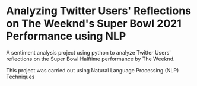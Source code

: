 # Analyzing Twitter Users' Reflections on The Weeknd's Super Bowl 2021 Performance using NLP

A sentiment analysis project using python to analyze Twitter Users' reflections on the Super Bowl Halftime performance by The Weeknd.

This project was carried out using Natural Language Processing (NLP) Techniques
